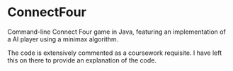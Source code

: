# ConnectFour

Command-line Connect Four game in Java, featuring an implementation of a AI player using a minimax algorithm. 

The code is extensively commented as a coursework requisite. I have left this on there to provide an explanation of the code.
